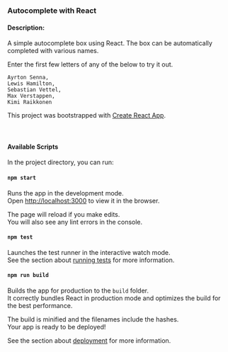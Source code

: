 ### Autocomplete with React

#### Description:

A simple autocomplete box using React. The box can be automatically completed with various names.

Enter the first few letters of any of the below to try it out.

```
Ayrton Senna,
Lewis Hamilton,
Sebastian Vettel,
Max Verstappen,
Kimi Raikkonen
```

This project was bootstrapped with [Create React App](https://github.com/facebook/create-react-app).
<br>
<br>
<br>
#### Available Scripts

In the project directory, you can run:

#### `npm start`

Runs the app in the development mode.<br>
Open [http://localhost:3000](http://localhost:3000) to view it in the browser.

The page will reload if you make edits.<br>
You will also see any lint errors in the console.

#### `npm test`

Launches the test runner in the interactive watch mode.<br>
See the section about [running tests](https://facebook.github.io/create-react-app/docs/running-tests) for more information.

#### `npm run build`

Builds the app for production to the `build` folder.<br>
It correctly bundles React in production mode and optimizes the build for the best performance.

The build is minified and the filenames include the hashes.<br>
Your app is ready to be deployed!

See the section about [deployment](https://facebook.github.io/create-react-app/docs/deployment) for more information.
